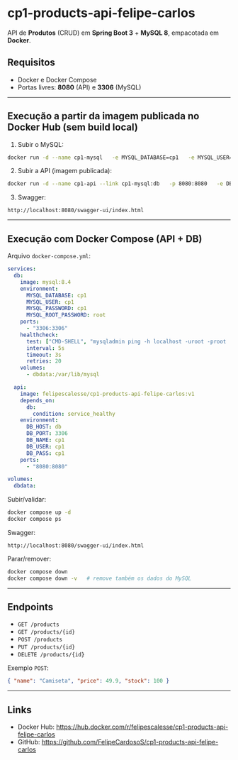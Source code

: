 # cp1-products-api-felipe-carlos

API de **Produtos** (CRUD) em **Spring Boot 3** + **MySQL 8**, empacotada em **Docker**.

## Requisitos
- Docker e Docker Compose
- Portas livres: **8080** (API) e **3306** (MySQL)

---

## Execução a partir da imagem publicada no Docker Hub (sem build local)

1) Subir o MySQL:
```bash
docker run -d --name cp1-mysql   -e MYSQL_DATABASE=cp1   -e MYSQL_USER=cp1   -e MYSQL_PASSWORD=cp1   -e MYSQL_ROOT_PASSWORD=root   -p 3306:3306 mysql:8.4
```

2) Subir a API (imagem publicada):
```bash
docker run -d --name cp1-api --link cp1-mysql:db   -p 8080:8080   -e DB_HOST=db -e DB_PORT=3306   -e DB_NAME=cp1 -e DB_USER=cp1 -e DB_PASS=cp1   felipescalesse/cp1-products-api-felipe-carlos:v1
```

3) Swagger:
```
http://localhost:8080/swagger-ui/index.html
```

---

## Execução com Docker Compose (API + DB)

Arquivo `docker-compose.yml`:
```yaml
services:
  db:
    image: mysql:8.4
    environment:
      MYSQL_DATABASE: cp1
      MYSQL_USER: cp1
      MYSQL_PASSWORD: cp1
      MYSQL_ROOT_PASSWORD: root
    ports:
      - "3306:3306"
    healthcheck:
      test: ["CMD-SHELL", "mysqladmin ping -h localhost -uroot -proot || exit 1"]
      interval: 5s
      timeout: 3s
      retries: 20
    volumes:
      - dbdata:/var/lib/mysql

  api:
    image: felipescalesse/cp1-products-api-felipe-carlos:v1
    depends_on:
      db:
        condition: service_healthy
    environment:
      DB_HOST: db
      DB_PORT: 3306
      DB_NAME: cp1
      DB_USER: cp1
      DB_PASS: cp1
    ports:
      - "8080:8080"

volumes:
  dbdata:
```

Subir/validar:
```bash
docker compose up -d
docker compose ps
```

Swagger:
```
http://localhost:8080/swagger-ui/index.html
```

Parar/remover:
```bash
docker compose down
docker compose down -v   # remove também os dados do MySQL
```

---

## Endpoints
- `GET /products`
- `GET /products/{id}`
- `POST /products`
- `PUT /products/{id}`
- `DELETE /products/{id}`

Exemplo `POST`:
```json
{ "name": "Camiseta", "price": 49.9, "stock": 100 }
```

---

## Links
- Docker Hub: https://hub.docker.com/r/felipescalesse/cp1-products-api-felipe-carlos
- GitHub: https://github.com/FelipeCardosoS/cp1-products-api-felipe-carlos
